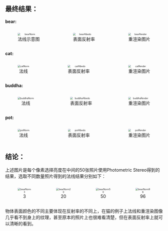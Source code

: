 

## 最终结果：

**bear:**

<div style="display: flex; justify-content: space-between;">
	<figure style="text-align:center;">
		<img src="E:\CVhomework\Homework1\build\bearNorm.png" alt="bearNorm" style="zoom: 50%; display: block;" />
		<figcaption>法线示意图</figcaption>
	</figure>
    <figure style="text-align:center;">
		<img src="E:\CVhomework\Homework1\build\bearAlbedo.png" alt="bearAlbedo" style="zoom: 50%; display: block;" />
		<figcaption>表面反射率</figcaption>
	</figure>
    <figure style="text-align:center;">
		<img src="E:\CVhomework\Homework1\build\bearRender.png" alt="bearRender" style="zoom: 50%; display: block;" />
		<figcaption>重渲染图片</figcaption>
	</figure>
</div>

**cat:**

<div style="display: flex; justify-content: space-between;">
	<figure style="text-align:center;">
		<img src="E:\CVhomework\Homework1\build\catNorm.png" alt="catNorm" style="zoom: 50%; display: block;" />
		<figcaption>法线</figcaption>
	</figure>
    <figure style="text-align:center;">
		<img src="E:\CVhomework\Homework1\build\catAlbedo.png" alt="catAlbedo" style="zoom: 50%; display: block;" />
		<figcaption>表面反射率</figcaption>
	</figure>
    <figure style="text-align:center;">
		<img src="E:\CVhomework\Homework1\build\catRender.png" alt="catRender" style="zoom: 50%; display: block;" />
		<figcaption>重渲染图片</figcaption>
	</figure>
</div>



**buddha:**

<div style="display: flex; justify-content: space-between;">
	<figure style="text-align:center;">
		<img src="E:\CVhomework\Homework1\build\buddhaNorm.png" alt="buddhaNorm" style="zoom: 50%; display: block;" />
		<figcaption>法线</figcaption>
	</figure>
    <figure style="text-align:center;">
		<img src="E:\CVhomework\Homework1\build\buddhaAlbedo.png" alt="buddhaAlbedo" style="zoom: 50%; display: block;" />
		<figcaption>表面反射率</figcaption>
	</figure>
    <figure style="text-align:center;">
		<img src="E:\CVhomework\Homework1\build\buddhaRender.png" alt="buddhaRender" style="zoom: 50%; display: block;" />
		<figcaption>重渲染图片</figcaption>
	</figure>
</div>

**pot:**

<div style="display: flex; justify-content: space-between;">
	<figure style="text-align:center;">
		<img src="E:\CVhomework\Homework1\build\potNorm.png" alt="potNorm" style="zoom: 50%; display: block;" />
		<figcaption>法线</figcaption>
	</figure>
    <figure style="text-align:center;">
		<img src="E:\CVhomework\Homework1\build\potAlbedo.png" alt="potAlbedo" style="zoom: 50%; display: block;" />
		<figcaption>表面反射率</figcaption>
	</figure>
    <figure style="text-align:center;">
		<img src="E:\CVhomework\Homework1\build\potRender.png" alt="potRender" style="zoom: 50%; display: block;" />
		<figcaption>重渲染图片</figcaption>
	</figure>
</div>


## 结论：

上述图片是每个像素选择亮度在中间的50张照片使用Photometric Stereo得到的结果，选取不同数量照片得到的法线结果分别如下：

<div style="display: flex; justify-content: space-between;">
	<figure style="text-align:center;">
		<img src="E:\CVhomework\Homework1\build\bearNorm3.png" alt="bearNorm3" style="zoom: 50%; display: block;" />
		<figcaption>3</figcaption>
	</figure>
    <figure style="text-align:center;">
		<img src="E:\CVhomework\Homework1\build\bearNorm20.png" alt="bearNorm20" style="zoom: 50%; display: block;" />
		<figcaption>20</figcaption>
	</figure>
    <figure style="text-align:center;">
		<img src="E:\CVhomework\Homework1\build\bearNorm.png" alt="bearNorm50" style="zoom: 50%; display: block;" />
		<figcaption>50</figcaption>
	</figure>
    <figure style="text-align:center;">
		<img src="E:\CVhomework\Homework1\build\bearNorm96.png" alt="bearNorm96" style="zoom: 50%; display: block;" />
		<figcaption>96</figcaption>
	</figure>
</div>

物体表面颜色的不同主要体现在反射率的不同上，在猫的例子上法线和重渲染图像几乎看不到身上的纹理，甚至原本的照片上也很难看清楚，但在表面反射率上就可以清晰的看到。
